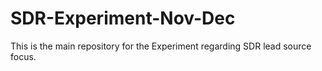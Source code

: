 # SDR-Experiment-Nov-Dec
This is the main repository for the Experiment regarding SDR lead source focus.
